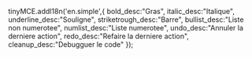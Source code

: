tinyMCE.addI18n('en.simple',{
bold_desc:"Gras",
italic_desc:"Italique",
underline_desc:"Souligne",
striketrough_desc:"Barre",
bullist_desc:"Liste non numerotee",
numlist_desc:"Liste numerotee",
undo_desc:"Annuler la derniere action",
redo_desc:"Refaire la derniere action",
cleanup_desc:"Debugguer le code"
});